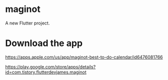 # maginot

A new Flutter project.

# Download the app
https://apps.apple.com/us/app/maginot-best-to-do-calendar/id6476081766

https://play.google.com/store/apps/details?id=com.tistory.flutterdevjames.maginot
